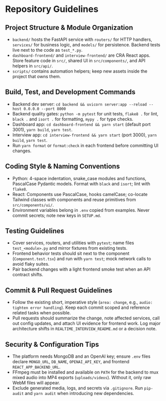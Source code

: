 # Repository Guidelines

## Project Structure & Module Organization
- `backend/` hosts the FastAPI service with `routers/` for HTTP handlers, `services/` for business logic, and `models/` for persistence. Backend tests live next to the code as `test_*.py`.
- `dashboard-frontend/` and `interview-frontend/` are CRA React apps. Store feature code in `src/`, shared UI in `src/components/`, and API helpers in `src/api/`.
- `scripts/` contains automation helpers; keep new assets inside the project that owns them.

## Build, Test, and Development Commands
- Backend dev server: `cd backend && uvicorn server:app --reload --host 0.0.0.0 --port 8000`
- Backend quality gates: `python -m pytest` for unit tests, `flake8 .` for lint, `black .` and `isort .` for formatting, `mypy .` for type checks.
- Dashboard app: `cd dashboard-frontend && yarn start` (default port 3001), `yarn build`, `yarn test`.
- Interview app: `cd interview-frontend && yarn start` (port 3000), `yarn build`, `yarn test`.
- Run `yarn format` or `format:check` in each frontend before committing UI changes.

## Coding Style & Naming Conventions
- Python: 4-space indentation, snake_case modules and functions, PascalCase Pydantic models. Format with `black` and `isort`; lint with `flake8`.
- React: Components use PascalCase, hooks camelCase; co-locate Tailwind classes with components and reuse primitives from `src/components/ui/`.
- Environment variables belong in `.env` copied from examples. Never commit secrets; note new keys in `SETUP.md`.

## Testing Guidelines
- Cover services, routers, and utilities with `pytest`; name files `test_<module>.py` and mirror fixtures from existing tests.
- Frontend behavior tests should sit next to the component (`Component.test.tsx`) and run with `yarn test`; mock network calls to avoid flaky suites.
- Pair backend changes with a light frontend smoke test when an API contract shifts.

## Commit & Pull Request Guidelines
- Follow the existing short, imperative style (`area: change`, e.g., `audio: tighten error handling`). Keep each commit scoped and reference related tasks when possible.
- Pull requests should summarize the change, note affected services, call out config updates, and attach UI evidence for frontend work. Log major architecture shifts in `REALTIME_INTERVIEW_README.md` or a decision note.

## Security & Configuration Tips
- The platform needs MongoDB and an OpenAI key; ensure `.env` files declare `MONGO_URL`, `DB_NAME`, `OPENAI_API_KEY`, and frontend `REACT_APP_BACKEND_URL`.
- FFmpeg must be installed and available on `PATH` for the backend to mux mixed audio into MP4 exports (`uploads/videos`). Without it, only raw WebM files will appear.
- Exclude generated media, logs, and secrets via `.gitignore`. Run `pip-audit` and `yarn audit` when introducing new dependencies.
